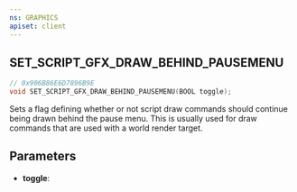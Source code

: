 ```yaml
---
ns: GRAPHICS
apiset: client
---
```

## SET_SCRIPT_GFX_DRAW_BEHIND_PAUSEMENU

```c
// 0x906B86E6D7896B9E
void SET_SCRIPT_GFX_DRAW_BEHIND_PAUSEMENU(BOOL toggle);
```

Sets a flag defining whether or not script draw commands should continue being drawn behind the pause menu. This is usually used for draw commands that are used with a world render target.

## Parameters
* **toggle**:



